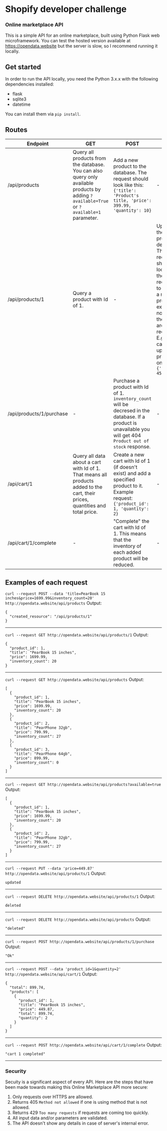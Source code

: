 # Shopify developer challenge
### Online marketplace API
This is a simple API for an online marketplace, built using Python Flask web microframework. You can test the hosted version available at https://opendata.website but the server is slow, so I recommend running it locally.

## Get started
In order to run the API locally, you need the Python 3.x.x with the following dependencies installed:
* flask
* sqlite3
* datetime

You can install them via `pip install`.

## Routes

|Endpoint                    |GET|POST|PUT|DELETE|
|----------------------------|-----------|-----------|----------|------|
| /api/products              | Query all products from the database. You can also query only available products by adding `?available=True` or `?available=1` parameter.| Add a new product to the database. The request should look like this: `{'title': 'Product's title, 'price': 399.99, 'quantity': 10}`|-|Delete all existing products from the database.
| /api/products/1            | Query a product with Id of 1.|-|Update the product's details. The request should look like the POST request to create a new product except non of the fields are required. E.g you can update price only: `{'price': 459.86}`|Delete the product with an Id of 1.
| /api/products/1/purchase   |-| Purchase a product with Id of 1. `inventory_count` will be decresed in the database. If a product is unavailable you will get 404 `Product out of stock` response.|-|-
| /api/cart/1                | Query all data about a cart with Id of 1. That means all products added to the cart, their prices, quantities and total price.| Create a new cart with Id of 1 (if doesn't exist) and add a specified product to it. Example request: `{'product_id': 1, 'quantity': 2}`|-|Delete either the whole cart resource or remove specific product from it, by Id. E.g `{'product_id': 1}`
| /api/cart/1/complete       |-|"Complete" the cart with Id of 1. This means that the inventory of each added product will be reduced.|-|-


## Examples of each request
`curl --request POST --data 'title=PearBook 15 inches&price=1699.99&inventory_count=20' http://opendata.website/api/products`
Output:
```
{
  "created_resource": "/api/products/1"
}
```
--------------------------------------------------------------------
`curl --request GET http://opendata.website/api/products/1`
Output:
```
{
  "product_id": 1, 
  "title": "PearBook 15 inches", 
  "price": 1699.99, 
  "inventory_count": 20
}
```
--------------------------------------------------------------------
`curl --request GET http://opendata.website/api/products`
Output:
```
[
  {
    "product_id": 1, 
    "title": "PearBook 15 inches", 
    "price": 1699.99, 
    "inventory_count": 20
  }, 
  {
    "product_id": 2, 
    "title": "PearPhone 32gb", 
    "price": 799.99, 
    "inventory_count": 27
  }, 
  {
    "product_id": 3, 
    "title": "PearPhone 64gb", 
    "price": 899.99, 
    "inventory_count": 0
  }
]
```
--------------------------------------------------------------------
`curl --request GET http://opendata.website/api/products?available=true`
Output:
```
[
  {
    "product_id": 1, 
    "title": "PearBook 15 inches", 
    "price": 1699.99, 
    "inventory_count": 20
  }, 
  {
    "product_id": 2, 
    "title": "PearPhone 32gb", 
    "price": 799.99, 
    "inventory_count": 27
  }
]
```
--------------------------------------------------------------------
`curl --request PUT --data 'price=449.87' http://opendata.website/api/products/1`
Output:
```
updated
```
--------------------------------------------------------------------
`curl --request DELETE http://opendata.website/api/products/1`
Output:
```
deleted
```
--------------------------------------------------------------------
`curl --request DELETE http://opendata.website/api/products`
Output:
```
"deleted"
```
--------------------------------------------------------------------
`curl --request POST http://opendata.website/api/products/1/purchase`
Output:
```
"Ok"
```
--------------------------------------------------------------------
`curl --request POST --data 'product_id=1&quantity=2' http://opendata.website/api/cart/1`
Output:
```
{
  "total": 899.74, 
  "products": [
    {
      "product_id": 1, 
      "title": "PearBook 15 inches", 
      "price": 449.87, 
      "total": 899.74, 
      "quantity": 2
    }
  ]
}
```
--------------------------------------------------------------------
`curl --request POST http://opendata.website/api/cart/1/complete`
Output:
```
"cart 1 completed"
```
--------------------------------------------------------------------


### Security
Secuity is a significant aspect of every API. Here are the steps that have been made towards making this Online Marketplace API more secure:
1. Only requests over HTTPS are allowed.
2. Returns 405 `Method not allowed` if one is using method that is not allowed.
3. Returns 429 `Too many requests` if requests are coming too quickly.
4. All input data and/or parameters are validated.
5. The API doesn't show any details in case of server's internal error.
